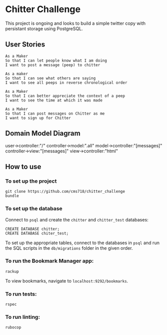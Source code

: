 # Chitter Challenge

This project is ongoing and looks to build a simple twitter copy with persistant storage using PostgreSQL.

## User Stories

```
As a Maker
So that I can let people know what I am doing
I want to post a message (peep) to chitter

As a maker
So that I can see what others are saying
I want to see all peeps in reverse chronological order

As a Maker
So that I can better appreciate the context of a peep
I want to see the time at which it was made

As a Maker
So that I can post messages on Chitter as me
I want to sign up for Chitter
```

## Domain Model Diagram

user->controller:"/"
controller->model:".all"
model->controller:"[messages]"
controller->view:"[messages]"
view->controller:"html"

## How to use

### To set up the project

```
git clone https://github.com/cms718/chitter_challenge
bundle
```

### To set up the database

Connect to `psql` and create the `chitter` and `chitter_test` databases:

```
CREATE DATABASE chitter;
CREATE DATABASE chiter_test;
```

To set up the appropriate tables, connect to the databases in `psql` and run the SQL scripts in the `db/migrations` folder in the given order.

### To run the Bookmark Manager app:

```
rackup
```

To view bookmarks, navigate to `localhost:9292/bookmarks`.

### To run tests:

```
rspec
```

### To run linting:

```
rubocop
```

